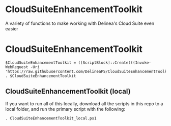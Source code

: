 # CloudSuiteEnhancementToolkit
A variety of functions to make working with Delinea's Cloud Suite even easier

# CloudSuiteEnhancementToolkit
```
$CloudSuiteEnhancementToolkit = ([ScriptBlock]::Create(((Invoke-WebRequest -Uri 'https://raw.githubusercontent.com/DelineaPS/CloudSuiteEnhancementToolkit/main/CloudSuiteEnhancementToolkit.ps1').Content))); . $CloudSuiteEnhancementToolkit
```

## CloudSuiteEnhancementToolkit (local)
If you want to run all of this locally, download all the scripts in this repo to a local folder, and run the primary script with the following:

```
. CloudSuiteEnhancementToolkit_local.ps1
```
